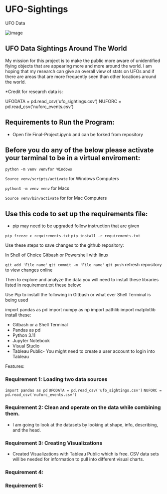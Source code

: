# UFO-Sightings
UFO Data 

![image](https://github.com/joannathom/UFO-Sightings-/assets/122498031/2809e186-510a-46bd-bbd7-e09c08a8a92a)

## UFO Data Sightings Around The World

My mission for this project is to make the public more aware of unidentified flying objects that are appearing more and more around the world. 
I am hoping that my research can give an overall view of stats on UFOs and if there are areas that are more frequently seen than other locations
around the world. 

*Credit for research data is:

UFODATA = pd.read_csv('ufo_sightings.csv')
NUFORC = pd.read_csv('nuforc_events.csv')

## Requirements to Run the Program:

* Open file Final-Project.ipynb and can be forked from repository

## Before you do any of the below please activate your terminal to be in a virtual enviroment:

`python -m venv venvfor Windows`

`Source venv/scripts/activate` for Windows Computers

`python3 -m venv venv` for Macs

`Source venv/bin/activate` for for Mac Computers

## Use this code to set up the requirements file:
* pip may need to be upgraded follow instruction that are given

`pip freeze > requirements.txt`
`pip install -r requirements.txt`

Use these steps to save changes to the github repository:

In Shell of Choice Gitbash or Powershell with linux

`git add 'File name'`
`git commit -m 'File name'`
`git push`
refresh repository to view changes online

Then to explore and analyze the data you will need to install these libraries listed in requirement.txt these below:

Use Pip to install the following in Gitbash or what ever Shell Terminal is being used 

import pandas as pd
import numpy as np
import pathlib
import matplotlib install these:

* Gitbash or a Shell Terminal
* Pandas as pd
* Python 3.11
* Jupyter Notebook
* Visual Studio
* Tableau Public- You might need to create a user account to login into Tableau

Features: 
### Requirement 1: Loading two data sources 
`import pandas as pd`
`UFODATA = pd.read_csv('ufo_sightings.csv')`
`NUFORC = pd.read_csv('nuforc_events.csv')`
### Requirement 2: Clean and operate on the data while combining them.
  * I am going to look at the datasets by looking at shape, info, describing, 
  and the head. 
  ### Requirement 3: Creating Visualizations
  * Created Visualizations with Tableau Public which is free. CSV data sets will be needed
    for information to pull into different visual charts. 
  ### Requirement 4: 

  ### Requirement 5:
 